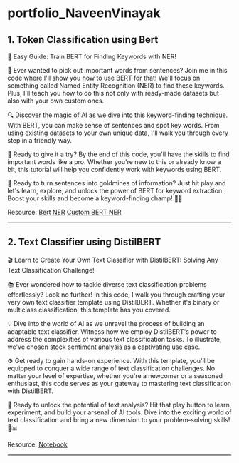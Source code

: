 # portfolio_NaveenVinayak

## 1. Token Classification using Bert

🎥 Easy Guide: Train BERT for Finding Keywords with NER!

📝 Ever wanted to pick out important words from sentences? Join me in this code where I'll show you how to use BERT for that! We'll focus on something called Named Entity Recognition (NER) to find these keywords. Plus, I'll teach you how to do this not only with ready-made datasets but also with your own custom ones.

🔍 Discover the magic of AI as we dive into this keyword-finding technique. With BERT, you can make sense of sentences and spot key words. From using existing datasets to your own unique data, I'll walk you through every step in a friendly way.

🔧 Ready to give it a try? By the end of this code, you'll have the skills to find important words like a pro. Whether you're new to this or already know a bit, this tutorial will help you confidently work with keywords using BERT.

🌟 Ready to turn sentences into goldmines of information? Just hit play and let's learn, explore, and unlock the power of BERT for keyword extraction. Boost your skills and become a keyword-finding champ! 🚀🔑

Resource: [Bert NER](https://github.com/NaveenVinayakS/portfolio_NaveenVinayak/blob/main/Notebooks/Token_classification_using_Bert.ipynb) [Custom BERT NER](https://github.com/NaveenVinayakS/portfolio_NaveenVinayak/blob/main/Notebooks/Custom_BERT_NER.ipynb)
<hr style="border: 1px solid #d3d3d3;">

## 2. Text Classifier using DistilBERT

🎬 Learn to Create Your Own Text Classifier with DistilBERT: Solving Any Text Classification Challenge!

📚 Ever wondered how to tackle diverse text classification problems effortlessly? Look no further! In this code, I walk you through crafting your very own text classifier template using DistilBERT. Whether it's binary or multiclass classification, this template has you covered.

💡 Dive into the world of AI as we unravel the process of building an adaptable text classifier. Witness how we employ DistilBERT's power to address the complexities of various text classification tasks. To illustrate, we've chosen stock sentiment analysis as a captivating use case.

⚙️ Get ready to gain hands-on experience. With this template, you'll be equipped to conquer a wide range of text classification challenges. No matter your level of expertise, whether you're a newcomer or a seasoned enthusiast, this code serves as your gateway to mastering text classification with DistilBERT.

🌟 Ready to unlock the potential of text analysis? Hit that play button to learn, experiment, and build your arsenal of AI tools. Dive into the exciting world of text classification and bring a new dimension to your problem-solving skills! 🚀📊

Resource: [Notebook](https://github.com/NaveenVinayakS/portfolio_NaveenVinayak/blob/main/Notebooks/TextClassification.ipynb)
<hr style="border: 1px solid #d3d3d3;">
